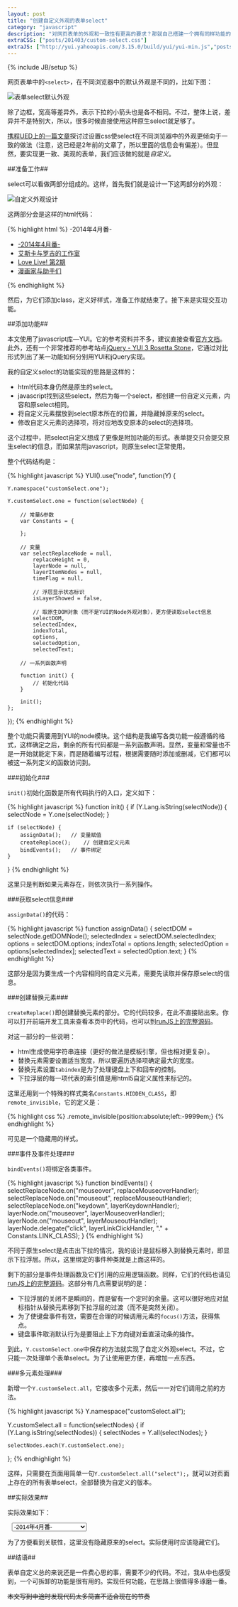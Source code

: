 ```yaml
---
layout: post
title: "创建自定义外观的表单select"
category: "javascript"
description: "对网页表单的外观和一致性有更高的要求？那就自己搭建一个拥有同样功能的表单元素。本文描述的是用YUI创建一个自定义外观的表单select的过程。"
extraCSS: ["posts/201403/custom-select.css"]
extraJS: ["http://yui.yahooapis.com/3.15.0/build/yui/yui-min.js","posts/201403/custom-select.js"]
---
```

{% include JB/setup %}

网页表单中的`<select>`，在不同浏览器中的默认外观是不同的，比如下图：

![表单select默认外观][img_default_select_appearance]

除了边框，宽高等差异外，表示下拉的小箭头也是各不相同。不过，整体上说，差异并不是特别大，所以，很多时候直接使用这种原生select就足够了。

[携程UED上的一篇文章][]探讨过设置css使select在不同浏览器中的外观更倾向于一致的做法（注意，这已经是2年前的文章了，所以里面的信息会有偏差）。但显然，要实现更一致、美观的表单，我们应该做的就是*自定义*。

##准备工作##

select可以看做两部分组成的。这样，首先我们就是设计一下这两部分的外观：

![自定义外观设计][img_custom_select_design]

这两部分会是这样的html代码：

{% highlight html %}
<span>-2014年4月番-</span>

<div>
    <ul>
        <li><a href="javascript:;">-2014年4月番-</a></li>
        <li><a href="javascript:;">艾斯卡与罗吉的工作室</a></li>
        <li><a href="javascript:;">Love Live! 第2期</a></li>
        <li><a href="javascript:;">漫画家与助手们</a></li>
    </ul>
</div>
{% endhighlight %}

然后，为它们添加class，定义好样式，准备工作就结束了。接下来是实现交互功能。

##添加功能##

本文使用了javascript库—YUI。它的参考资料并不多，建议直接查看[官方文档][]。此外，还有一个非常推荐的参考站点[jQuery - YUI 3 Rosetta Stone][]，它通过对比形式列出了某一功能如何分别用YUI和jQuery实现。

我的自定义select的功能实现的思路是这样的：

* html代码本身仍然是原生的select。
* javascript找到这些select，然后为每一个select，都创建一份自定义元素，内容和原select相同。
* 将自定义元素摆放到select原本所在的位置，并隐藏掉原来的select。
* 修改自定义元素的选择项，将对应地改变原本的select的选择项。

这个过程中，把select自定义想成了更像是附加功能的形式。表单提交只会提交原生select的信息，而如果禁用javascript，则原生select正常使用。

整个代码结构是：

{% highlight javascript %}
YUI().use("node", function(Y) {

    Y.namespace("customSelect.one");

    Y.customSelect.one = function(selectNode) {

        // 常量&参数
        var Constants = {

        };

        // 变量
        var selectReplaceNode = null,
            replaceHeight = 0,
            layerNode = null,
            layerItemNodes = null,
            timeFlag = null,

            // 浮层显示状态标识
            isLayerShowed = false,

            // 取原生DOM对象（而不是YUI的Node外观对象），更方便读取select信息
            selectDOM,
            selectedIndex,
            indexTotal,
            options,
            selectedOption,
            selectedText;

        // 一系列函数声明

        function init() {
            // 初始化代码
        }

        init();
    };
});
{% endhighlight %}

整个功能只需要用到YUI的node模块。这个结构是我编写各类功能一般遵循的格式，这样确定之后，剩余的所有代码都是一系列函数声明。显然，变量和常量也不是一开始就能定下来，而是随着编写过程，根据需要随时添加或删减，它们都可以被这一系列定义的函数访问到。

###初始化###

`init()`初始化函数是所有代码执行的入口，定义如下：

{% highlight javascript %}
function init() {
    if (Y.Lang.isString(selectNode)) {
        selectNode = Y.one(selectNode);
    }

    if (selectNode) {
        assignData();   // 变量赋值
        createReplace();    // 创建自定义元素
        bindEvents();   // 事件绑定
    }
}
{% endhighlight %}

这里只是判断如果元素存在，则依次执行一系列操作。

###获取select信息###

`assignData()`的代码：

{% highlight javascript %}
function assignData() {
    selectDOM = selectNode.getDOMNode();
    selectedIndex = selectDOM.selectedIndex;
    options = selectDOM.options;
    indexTotal = options.length;
    selectedOption = options[selectedIndex];
    selectedText = selectedOption.text;
}
{% endhighlight %}

这部分是因为要生成一个内容相同的自定义元素，需要先读取并保存原select的信息。

###创建替换元素###

`createReplace()`即创建替换元素的部分。它的代码较多，在此不直接贴出来。你可以打开前端开发工具来查看本页中的代码，也可以到[runJS上的完整源码][]。

对这一部分的一些说明：

* html生成使用字符串连接（更好的做法是模板引擎，但也相对更复杂）。
* 替换元素需要设置适当宽度，所以要遍历选择项确定最大的宽度。
* 替换元素设置`tabindex`是为了处理键盘上下和回车的控制。
* 下拉浮层的每一项代表的索引值是用html5自定义属性来标记的。

这里还用到一个特殊的样式类名`Constants.HIDDEN_CLASS`，即`remote_invisible`，它的定义是：

{% highlight css %}
.remote_invisible{position:absolute;left:-9999em;}
{% endhighlight %}

可见是一个隐藏用的样式。

###事件及事件处理###

`bindEvents()`将绑定各类事件。

{% highlight javascript %}
function bindEvents() {
    selectReplaceNode.on("mouseover", replaceMouseoverHandler);
    selectReplaceNode.on("mouseout", replaceMouseoutHandler);
    selectReplaceNode.on("keydown", layerKeydownHandler);
    layerNode.on("mouseover", layerMouseoverHandler);
    layerNode.on("mouseout", layerMouseoutHandler);
    layerNode.delegate("click", layerLinkClickHandler, "." + Constants.LINK_CLASS);
}
{% endhighlight %}

不同于原生select是点击出下拉的情况，我的设计是鼠标移入到替换元素时，即显示下拉浮层。所以，这里绑定的事件种类就是上面这样的。

剩下的部分是事件处理函数及它们引用的应用逻辑函数。同样，它们的代码也请见[runJS上的完整源码][]。这部分有几点需要说明的是：

* 下拉浮层的关闭不是瞬间的，而是留有一个定时的余量。这可以很好地应对鼠标指针从替换元素移到下拉浮层的过渡（而不是突然关闭）。
* 为了使键盘事件有效，需要在合理的时候调用元素的`focus()`方法，获得焦点。
* 键盘事件取消默认行为是要阻止上下方向键对垂直滚动条的操作。

到此，`Y.customSelect.one`中保存的方法就实现了自定义外观select。不过，它只能一次处理单个表单select。为了让使用更方便，再增加一点东西。

###多元素处理###

新增一个`Y.customSelect.all`，它接收多个元素，然后一一对它们调用之前的方法。

{% highlight javascript %}
Y.namespace("customSelect.all");

Y.customSelect.all = function(selectNodes) {
    if (Y.Lang.isString(selectNodes)) {
        selectNodes = Y.all(selectNodes);
    }

    selectNodes.each(Y.customSelect.one);
};
{% endhighlight %}

这样，只需要在页面用简单一句`Y.customSelect.all("select");`，就可以对页面上存在的所有表单select，全部替换为自定义的版本。

##实际效果##

实际效果如下：

<div class="post_display">
    <select name="anime" class="m_select" style="margin-left:10px;">
        <option>-2014年4月番-</option>
        <option>艾斯卡与罗吉的工作室</option>
        <option>Love Live! 第2期</option>
        <option>漫画家与助手们</option>
        <option>请问您今天要来点兔子吗</option>
        <option>漆黑的子弹</option>
        <option>魔法高校的劣等生</option>
        <option>萨达四大阿斗</option>
        <option>网球优等生</option>
        <option>我们大家的河合庄</option>
        <option>一周的朋友</option>
    </select>
</div>

为了方便看到关联性，这里没有隐藏原来的select。实际使用时应该隐藏它们。

##结语##

表单自定义总的来说还是一件费心思的事，需要不少的代码。不过，我从中也感受到，一个可拆卸的功能是很有用的。实现任何功能，在思路上很值得多琢磨一番。

~~本文写到中途时发现代码太多简直不适合现在的节奏~~

[img_default_select_appearance]: {{POSTS_IMG_PATH}}/201403/default_select_appearance.png "表单select默认外观"
[img_custom_select_design]: {{POSTS_IMG_PATH}}/201403/custom_select_design.png "自定义外观设计"

[携程UED上的一篇文章]: http://ued.ctrip.com/blog/?p=3229  "select的最佳预设（reset）"
[官方文档]: http://yuilibrary.com/yui/docs/ "YUI Documentation"
[jQuery - YUI 3 Rosetta Stone]: http://www.jsrosettastone.com/ "jQuery - YUI 3 Rosetta Stone"
[runJS上的完整源码]: http://runjs.cn/code/4pqwwqqm "自定义外观select-RunJS"
